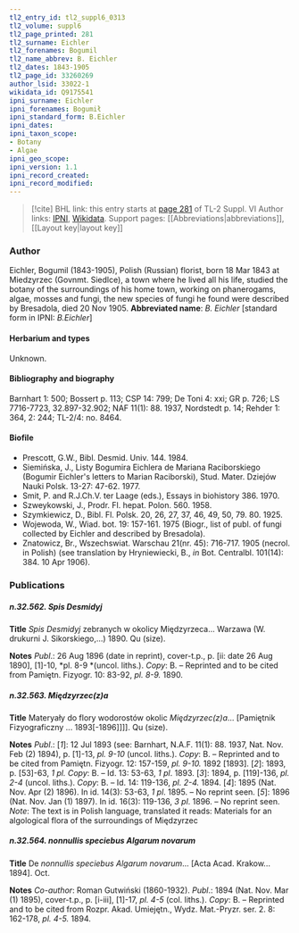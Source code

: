 ```yaml
---
tl2_entry_id: tl2_suppl6_0313
tl2_volume: suppl6
tl2_page_printed: 281
tl2_surname: Eichler
tl2_forenames: Bogumil
tl2_name_abbrev: B. Eichler
tl2_dates: 1843-1905
tl2_page_id: 33260269
author_lsid: 33022-1
wikidata_id: Q9175541
ipni_surname: Eichler
ipni_forenames: Bogumił
ipni_standard_form: B.Eichler
ipni_dates: 
ipni_taxon_scope: 
- Botany
- Algae
ipni_geo_scope: 
ipni_version: 1.1
ipni_record_created: 
ipni_record_modified:
---
```


> [!cite] BHL link: this entry starts at [page 281](https://www.biodiversitylibrary.org/page/33260269) of TL-2 Suppl. VI
> Author links: [IPNI](https://www.ipni.org/a/33022-1), [Wikidata](https://www.wikidata.org/wiki/Q9175541). Support pages: [[Abbreviations|abbreviations]], [[Layout key|layout key]]

### Author

Eichler, Bogumil (1843-1905), Polish (Russian) florist, born 18 Mar 1843 at Miedzyrzec (Govnmt. Siedlce), a town where he lived all his life, studied the botany of the surroundings of his home town, working on phanerogams, algae, mosses and fungi, the new species of fungi he found were described by Bresadola, died 20 Nov 1905. 
**Abbreviated name**: *B. Eichler* \[standard form in IPNI: *B.Eichler*\]

#### Herbarium and types

Unknown.

#### Bibliography and biography

Barnhart 1: 500; Bossert p. 113; CSP 14: 799; De Toni 4: xxi; GR p. 726; LS 7716-7723, 32.897-32.902; NAF 11(1): 88. 1937, Nordstedt p. 14; Rehder 1: 364, 2: 244; TL-2/4: no. 8464.

#### Biofile

- Prescott, G.W., Bibl. Desmid. Univ. 144. 1984.
- Siemińska, J., Listy Bogumira Eichlera de Mariana Raciborskiego (Bogumir Eichler's letters to Marian Raciborski), Stud. Mater. Dziejów Nauki Polsk. 13-27: 47-62. 1977.
- Smit, P. and R.J.Ch.V. ter Laage (eds.), Essays in biohistory 386. 1970.
- Szweykowski, J., Prodr. Fl. hepat. Polon. 560. 1958.
- Szymkiewicz, D., Bibl. Fl. Polsk. 20, 26, 27, 37, 46, 49, 50, 79. 80. 1925.
- Wojewoda, W., Wiad. bot. 19: 157-161. 1975 (Biogr., list of publ. of fungi collected by Eichler and described by Bresadola).
- Znatowicz, Br., Wszechswiat. Warschau 21(nr. 45): 716-717. 1905 (necrol. in Polish) (see translation by Hryniewiecki, B., *in* Bot. Centralbl. 101(14): 384. 10 Apr 1906).

### Publications

##### n.32.562. Spis Desmidyj

**Title**
*Spis Desmidyj* zebranych w okolicy Międzyrzeca... Warzawa (W. drukurni J. Sikorskiego,...) 1890. Qu (size).

**Notes**
*Publ*.: 26 Aug 1896 (date in reprint), cover-t.p., p. \[ii: date 26 Aug 1890\], \[1\]-10, *pl. 8-9 *(uncol. liths.). *Copy*: B. – Reprinted and to be cited from Pamiętn. Fizyogr. 10: 83-92, *pl. 8-9.* 1890.

##### n.32.563. Międzyrzec(z)a

**Title**
Materyały do flory wodorostów okolic *Międzyrzec(z)a*... \[Pamiętnik Fizyograficzny ... 1893\[-1896\]\]\]\]. Qu (size).

**Notes**
*Publ*.: \[*1*\]: 12 Jul 1893 (see: Barnhart, N.A.F. 11(1): 88. 1937, Nat. Nov. Feb (2) 1894), p. \[1\]-13, *pl. 9-10* (uncol. liths.). *Copy*: B. – Reprinted and to be cited from Pamiętn. Fizyogr. 12: 157-159, *pl. 9-10.* 1892 \[1893\].
\[*2*\]: 1893, p. \[53\]-63, *1 pl. Copy*: B. – Id. 13: 53-63, *1 pl*. 1893.
\[*3*\]: 1894, p. \[119\]-136, *pl. 2-4* (uncol. liths.). *Copy*: B. – Id. 14: 119-136, *pl. 2-4.* 1894.
\[*4*\]: 1895 (Nat. Nov. Apr (2) 1896). In id. 14(3): 53-63, *1 pl*. 1895. – No reprint seen.
\[*5*\]: 1896 (Nat. Nov. Jan (1) 1897). In id. 16(3): 119-136, *3 pl*. 1896. – No reprint seen.
*Note*: The text is in Polish language, translated it reads: Materials for an algological flora of the surroundings of Międzyrzec

##### n.32.564. nonnullis speciebus Algarum novarum

**Title**
De *nonnullis speciebus Algarum novarum*... \[Acta Acad. Krakow... 1894\]. Oct.

**Notes**
*Co-author*: Roman Gutwiński (1860-1932).
*Publ*.: 1894 (Nat. Nov. Mar (1) 1895), cover-t.p., p. \[i-iii\], \[1\]-17, *pl. 4-5* (col. liths.). *Copy*: B. – Reprinted and to be cited from Rozpr. Akad. Umiejętn., Wydz. Mat.-Pryzr. ser. 2. 8: 162-178, *pl. 4-5.* 1894.

